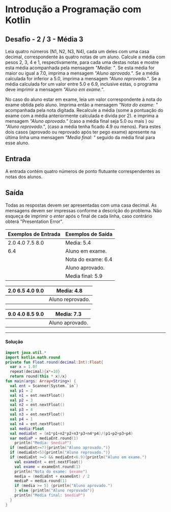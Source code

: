 # **Introdução a Programação com Kotlin**

## Desafio - **2** **/** 3 **-** **Média 3**

Leia quatro números (N1, N2, N3, N4), cada um deles com uma casa decimal, correspondente às quatro notas de um aluno. Calcule a média com pesos 2, 3, 4 e 1, respectivamente, para cada uma destas notas e mostre esta média acompanhada pela mensagem *"Media: "*. Se esta média for maior ou igual a 7.0, imprima a mensagem *"Aluno aprovado."*. Se a média calculada for inferior a 5.0, imprima a mensagem *"Aluno reprovado."*. Se a média calculada for um valor entre 5.0 e 6.9, inclusive estas, o programa deve imprimir a mensagem *"Aluno em exame."*.

No caso do aluno estar em exame, leia um valor correspondente à nota do exame obtida pelo aluno. Imprima então a mensagem *"Nota do exame: "* acompanhada pela nota digitada. Recalcule a média (some a pontuação do exame com a média anteriormente calculada e divida por 2). e imprima a mensagem *"Aluno aprovado."* (caso a média final seja 5.0 ou mais ) ou *"Aluno reprovado."*, (caso a média tenha ficado 4.9 ou menos). Para estes dois casos (aprovado ou reprovado após ter pego exame) apresente na última linha uma mensagem *"Media final: "* seguido da média final para esse aluno.

## Entrada

A entrada contém quatro números de ponto flutuante correspendentes as notas dos alunos.

## Saída

Todas as respostas devem ser apresentadas com uma casa decimal. As mensagens devem ser impressas conforme a descrição do problema. Não esqueça de imprimir o *enter* após o final de cada linha, caso contrário obterá "Presentation Error".

 

| Exemplos de Entrada | Exemplos de Saída  |
| ------------------- | ------------------ |
| 2.0 4.0 7.5 8.0     | Media: 5.4         |
| 6.4                 | Aluno em exame.    |
|                     | Nota do exame: 6.4 |
|                     | Aluno aprovado.    |
|                     | Media final: 5.9   |

| 2.0 6.5 4.0 9.0 | Media: 4.8       |
| --------------- | ---------------- |
|                 | Aluno reprovado. |

| 9.0 4.0 8.5 9.0 | Media: 7.3      |
| --------------- | --------------- |
|                 | Aluno aprovado. |

<hr />

<h4 align="left">Solução</h4>

```kotlin
import java.util.*
import kotlin.math.round
private fun Float.round(decimal:Int):Float{
  var x = 1.0f
  repeat(decimal){x*=10}
  return round(this * x)/x}
fun main(args: Array<String>) {
  val ent = Scanner(System.`in`)
  val p1 = 2
  val n1 = ent.nextFloat()
  val p2 = 3
  val n2 = ent.nextFloat()
  val p3 = 4
  val n3 = ent.nextFloat()
  val p4 = 1
  val n4 = ent.nextFloat()
  val media:Float
  val mediaEnt = (n1*p1+n2*p2+n3*p3+n4*p4)/(p1+p2+p3+p4)
  var mediaP = mediaEnt.round(1)
    println("Media: $mediaP")
  if (mediaEnt>=7){println("Aluno aprovado.")}
  if (mediaEnt<5){println("Aluno reprovado.")}
  if (mediaEnt >=5 && mediaEnt<6.9){println("Aluno em exame.")
    val exameEnt = ent.nextFloat()
    val exame = exameEnt.round(1)
    println("Nota do exame: $exame")
    media = (mediaEnt + exameEnt) / 2
    mediaP = media.round(1)
    if (media >= 5) {println("Aluno aprovado.")
    } else {println("Aluno reprovado")}
    println("Media final: $mediaP")
  }
}
```

